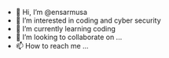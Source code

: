 - 👋 Hi, I’m @ensarmusa
- 👀 I’m interested in coding and cyber security
- 🌱 I’m currently learning coding
- 💞️ I’m looking to collaborate on ...
- 📫 How to reach me ...

<!---
ensarmusa/ensarmusa is a ✨ special ✨ repository because its `README.md` (this file) appears on your GitHub profile.
You can click the Preview link to take a look at your changes.
--->
